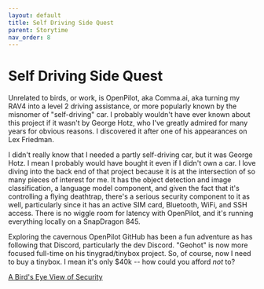 ```yaml
---
layout: default
title: Self Driving Side Quest
parent: Storytime
nav_order: 8
---
```


# Self Driving Side Quest

Unrelated to birds, or work, is OpenPilot, aka Comma.ai, aka turning my RAV4 into a level 2 driving assistance, or more popularly known by the misnomer of "self-driving" car. I probably wouldn't have ever known about this project if it wasn't by George Hotz, who I've greatly admired for many years for obvious reasons. I discovered it after one of his appearances on Lex Friedman. 

I didn't really know that I needed a partly self-driving car, but it was George Hotz. I mean I probably would have bought it even if I didn't own a car. I love diving into the back end of that project because it is at the intersection of so many pieces of interest for me. It has the object detection and image classification, a language model component, and given the fact that it's controlling a flying deathtrap, there's a serious security component to it as well, particularly since it has an active SIM card, Bluetooth, WiFi, and SSH access. There is no wiggle room for latency with OpenPilot, and it's running everything locally on a SnapDragon 845. 

Exploring the cavernous OpenPilot GitHub has been a fun adventure as has following that Discord, particularly the dev Discord. "Geohot" is now more focused full-time on his tinygrad/tinybox project. So, of course, now I need to buy a tinybox. I mean it's only $40k -- how could you afford _not_ to? 

[A Bird's Eye View of Security](/Portfolio/Storytime/a-birds-eye-view-of-security.html)
